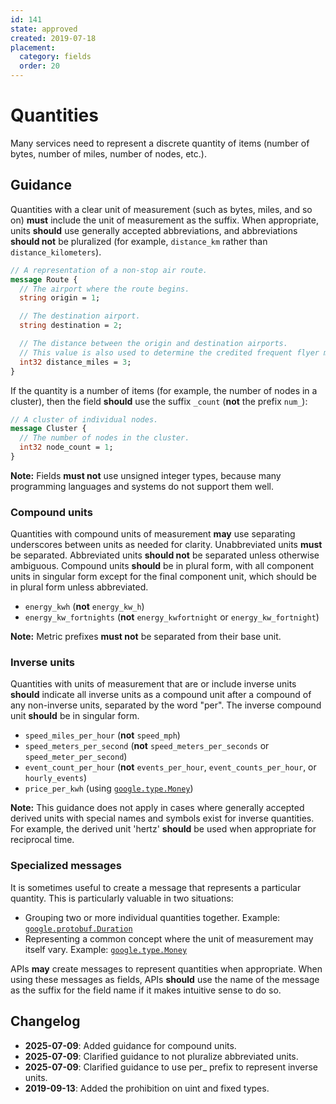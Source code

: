 ```yaml
---
id: 141
state: approved
created: 2019-07-18
placement:
  category: fields
  order: 20
---
```


# Quantities

Many services need to represent a discrete quantity of items (number of bytes,
number of miles, number of nodes, etc.).

## Guidance

Quantities with a clear unit of measurement (such as bytes, miles, and so on)
**must** include the unit of measurement as the suffix. When appropriate, units
**should** use generally accepted abbreviations, and abbreviations **should not** 
be pluralized (for example, `distance_km` rather than `distance_kilometers`). 

```proto
// A representation of a non-stop air route.
message Route {
  // The airport where the route begins.
  string origin = 1;

  // The destination airport.
  string destination = 2;

  // The distance between the origin and destination airports.
  // This value is also used to determine the credited frequent flyer miles.
  int32 distance_miles = 3;
}
```

If the quantity is a number of items (for example, the number of nodes in a
cluster), then the field **should** use the suffix `_count` (**not** the prefix
`num_`):

```proto
// A cluster of individual nodes.
message Cluster {
  // The number of nodes in the cluster.
  int32 node_count = 1;
}
```

**Note:** Fields **must not** use unsigned integer types, because many
programming languages and systems do not support them well.

### Compound units

Quantities with compound units of measurement **may** use separating underscores
between units as needed for clarity. Unabbreviated units **must** be separated.
Abbreviated units **should not** be separated unless otherwise ambiguous.
Compound units **should** be in plural form, with all component units in 
singular form except for the final component unit, which should be in plural 
form unless abbreviated.

- `energy_kwh` (**not** `energy_kw_h`)
- `energy_kw_fortnights` (**not** `energy_kwfortnight` or `energy_kw_fortnight`)

**Note:** Metric prefixes **must not** be separated from their base unit.

### Inverse units

Quantities with units of measurement that are or include inverse units
**should** indicate all inverse units as a compound unit after a compound
of any non-inverse units, separated by the word "per".
The inverse compound unit **should** be in singular form.

- `speed_miles_per_hour` (**not** `speed_mph`)
- `speed_meters_per_second` (**not** `speed_meters_per_seconds` or `speed_meter_per_second`)
- `event_count_per_hour` (**not** `events_per_hour`, `event_counts_per_hour`, or `hourly_events`)
- `price_per_kwh` (using [`google.type.Money`][money])

**Note:** This guidance does not apply in cases where generally accepted derived
units with special names and symbols exist for inverse quantities. For example,
the derived unit 'hertz' **should** be used when appropriate for reciprocal time.

### Specialized messages

It is sometimes useful to create a message that represents a particular
quantity. This is particularly valuable in two situations:

- Grouping two or more individual quantities together. Example:
  [`google.protobuf.Duration`][duration]
- Representing a common concept where the unit of measurement may itself vary.
  Example: [`google.type.Money`][money]

APIs **may** create messages to represent quantities when appropriate. When
using these messages as fields, APIs **should** use the name of the message as
the suffix for the field name if it makes intuitive sense to do so.

## Changelog

- **2025-07-09**: Added guidance for compound units.
- **2025-07-09**: Clarified guidance to not pluralize abbreviated units.
- **2025-07-09**: Clarified guidance to use per_ prefix to represent inverse units.
- **2019-09-13**: Added the prohibition on uint and fixed types.

<!-- prettier-ignore-start -->
[duration]: https://github.com/protocolbuffers/protobuf/blob/master/src/google/protobuf/duration.proto
[money]: https://github.com/googleapis/googleapis/blob/master/google/type/money.proto
<!-- prettier-ignore-end -->
